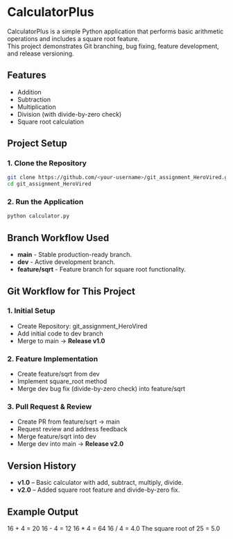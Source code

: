 # CalculatorPlus

CalculatorPlus is a simple Python application that performs basic arithmetic operations and includes a square root feature.  
This project demonstrates Git branching, bug fixing, feature development, and release versioning.

## Features
- Addition
- Subtraction
- Multiplication
- Division (with divide-by-zero check)
- Square root calculation


## Project Setup

### 1. Clone the Repository
```bash
git clone https://github.com/<your-username>/git_assignment_HeroVired.git
cd git_assignment_HeroVired
```

### 2. Run the Application
```bash
python calculator.py
```
## Branch Workflow Used
- **main** - Stable production-ready branch.
- **dev** - Active development branch.
- **feature/sqrt** - Feature branch for square root functionality.

## Git Workflow for This Project

### 1. Initial Setup
- Create Repository: git_assignment_HeroVired
- Add initial code to dev branch
- Merge to main → **Release v1.0**

### 2. Feature Implementation
- Create feature/sqrt from dev
- Implement square_root method
- Merge dev bug fix (divide-by-zero check) into feature/sqrt

### 3. Pull Request & Review
- Create PR from feature/sqrt → main
- Request review and address feedback
- Merge feature/sqrt into dev
- Merge dev into main → **Release v2.0**

## Version History
- **v1.0** – Basic calculator with add, subtract, multiply, divide.
- **v2.0** – Added square root feature and divide-by-zero fix.

## Example Output
16 + 4 = 20
16 - 4 = 12
16 * 4 = 64
16 / 4 = 4.0
The square root of 25 = 5.0









